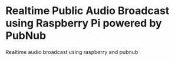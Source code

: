 # Realtime Public Audio Broadcast using Raspberry Pi powered by PubNub
Realtime audio broadcast using raspberry and pubnub
